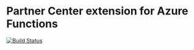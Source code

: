 # Partner Center extension for Azure Functions

[![Build Status](https://dev.azure.com/isaiahwilliams/public/_apis/build/status/azure-functions-partnercenter-extension?branchName=master)](https://dev.azure.com/isaiahwilliams/public/_build/latest?definitionId=37&branchName=master)